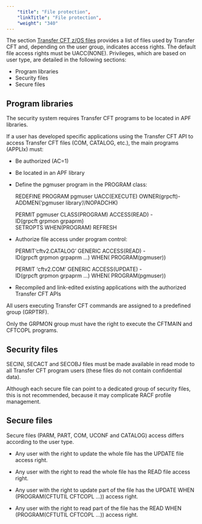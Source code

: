 ```yaml
---
    "title": "File protection",
    "linkTitle": "File protection",
    "weight": "340"
---
```

The section [Transfer CFT z/OS files](../file_lists_zos) provides a list of files used by Transfer CFT and, depending on the user group, indicates access rights. The default file access rights must be UACC(NONE). Privileges, which are based on user type, are detailed in the following sections:

- Program libraries
- Security files
- Secure files

Program libraries
-----------------

The security system requires Transfer CFT programs to be located in APF libraries.

If a user has developed specific applications using the Transfer CFT API to access Transfer CFT files (COM, CATALOG, etc.), the main programs (APPLIx) must:

- Be authorized (AC=1)

<!-- -->

- Be located in an APF library

<!-- -->

- Define the pgmuser program in the PROGRAM class:  
      
    REDEFINE PROGRAM pgmuser UACC(EXECUTE) OWNER(grpcft)-ADDMEN(‘pgmuser library’//NOPADCHK)  
      
    PERMIT pgmuser CLASS(PROGRAM) ACCESS(READ) -  
    ID(grpcft grpmon grpaprm)    
    SETROPTS WHEN(PROGRAM) REFRESH

<!-- -->

- Authorize file access under program control:  
      
    PERMIT‘cftv2.CATALOG’ GENERIC ACCESS(READ) -  
    ID(grpcft grpmon grpaprm …) WHEN( PROGRAM(pgmuser))  
      
    PERMIT ‘cftv2.COM’ GENERIC ACCESS(UPDATE) -  
    ID(grpcft grpmon grpaprm …) WHEN( PROGRAM(pgmuser))

<!-- -->

- Recompiled and link-edited existing applications with the authorized Transfer CFT APIs

All users executing Transfer CFT commands are assigned to a predefined group (GRPTRF).

Only the GRPMON group must have the right to execute the CFTMAIN and CFTCOPL programs.

Security files
--------------

SECINI, SECACT and SECOBJ files must be made available in read mode to all Transfer CFT program users (these files do not contain confidential data).

Although each secure file can point to a dedicated group of security files, this is not recommended, because it may complicate RACF profile management.

Secure files
------------

Secure files (PARM, PART, COM, UCONF and CATALOG) access differs according to the user type.

- Any user with the right to update the whole file has the UPDATE file access right.

<!-- -->

- Any user with the right to read the whole file has the READ file access right.

<!-- -->

- Any user with the right to update part of the file has the UPDATE WHEN (PROGRAM(CFTUTIL CFTCOPL …)) access right.

<!-- -->

- Any user with the right to read part of the file has the READ WHEN (PROGRAM(CFTUTIL CFTCOPL …)) access right.

